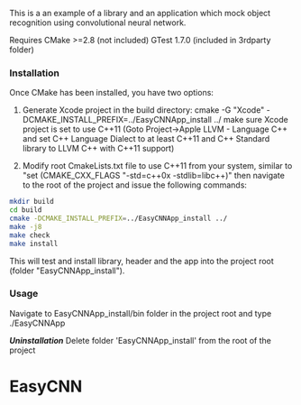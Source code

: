 This is a an example of a library and an application which mock object recognition using convolutional neural network.

Requires CMake >=2.8 (not included)
GTest 1.7.0 (included in 3rdparty folder)

### Installation ###
Once CMake has been installed, you have two options:

1) Generate Xcode project in the build directory:
cmake -G "Xcode" -DCMAKE_INSTALL_PREFIX=../EasyCNNApp_install ../ 
make sure Xcode project is set to use C++11 
(Goto Project->Apple LLVM - Language C++ and set C++ Language Dialect to at least C++11 and
C++ Standard library to LLVM C++ with C++11 support)

2) Modify root CmakeLists.txt file to use C++11 from your system, similar to 
 "set (CMAKE_CXX_FLAGS "-std=c++0x -stdlib=libc++)"
then navigate to the root of the project and issue the following commands:
```bash
mkdir build
cd build
cmake -DCMAKE_INSTALL_PREFIX=../EasyCNNApp_install ../
make -j8
make check
make install
```
This will test and install library, header and the app into the project root (folder "EasyCNNApp_install").


### Usage ###
Navigate to EasyCNNApp_install/bin folder in the project root and type ./EasyCNNApp

***Uninstallation*** 
Delete folder 'EasyCNNApp_install' from the root of the project



# EasyCNN
